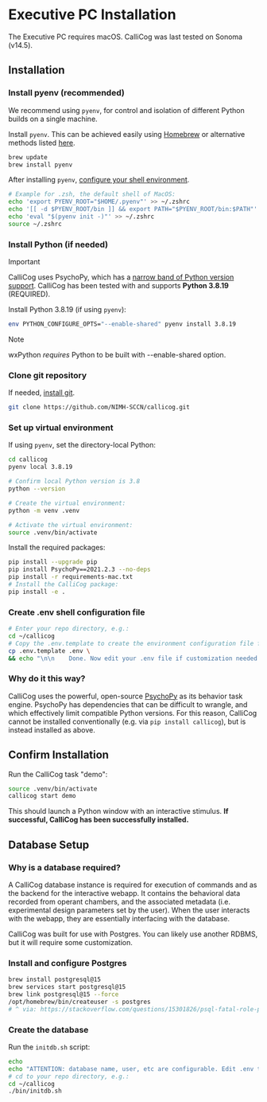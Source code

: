 # Executive PC Installation

The Executive PC requires macOS. CalliCog was last tested on Sonoma (v14.5).

## Installation

### Install pyenv (recommended)
We recommend using `pyenv`, for control and isolation of different Python builds on a single machine.

Install `pyenv`. This can be achieved easily using [Homebrew](https://brew.sh/) or alternative methods listed [here](https://github.com/pyenv/pyenv#installation).

```sh
brew update
brew install pyenv
```

After installing `pyenv`, [configure your shell environment](https://github.com/pyenv/pyenv?tab=readme-ov-file#set-up-your-shell-environment-for-pyenv).

```sh
# Example for .zsh, the default shell of MacOS:
echo 'export PYENV_ROOT="$HOME/.pyenv"' >> ~/.zshrc
echo '[[ -d $PYENV_ROOT/bin ]] && export PATH="$PYENV_ROOT/bin:$PATH"' >> ~/.zshrc
echo 'eval "$(pyenv init -)"' >> ~/.zshrc
source ~/.zshrc
```

### Install Python (if needed)
>[!Important]
> CalliCog uses PsychoPy, which has a [narrow band of Python version support](https://www.psychopy.org/download.html#pip-install). CalliCog has been tested with and supports **Python 3.8.19** (REQUIRED).

Install Python 3.8.19 (if using `pyenv`):
```sh
env PYTHON_CONFIGURE_OPTS="--enable-shared" pyenv install 3.8.19
```
> [!NOTE]
> wxPython *requires* Python to be built with --enable-shared option.

### Clone git repository
If needed, [install git](https://git-scm.com/book/en/v2/Getting-Started-Installing-Git).
```sh
git clone https://github.com/NIMH-SCCN/callicog.git
```

### Set up virtual environment
If using `pyenv`, set the directory-local Python:
```sh
cd callicog
pyenv local 3.8.19
```

```sh
# Confirm local Python version is 3.8
python --version

# Create the virtual environment:
python -m venv .venv

# Activate the virtual environment:
source .venv/bin/activate
```

Install the required packages:
```sh
pip install --upgrade pip
pip install PsychoPy==2021.2.3 --no-deps
pip install -r requirements-mac.txt
# Install the CalliCog package:
pip install -e .
```

### Create .env shell configuration file
```sh
# Enter your repo directory, e.g.:
cd ~/callicog
# Copy the .env.template to create the environment configuration file for this instance
cp .env.template .env \
&& echo "\n\n    Done. Now edit your .env file if customization needed for this environment (e.g. directory location, database name etc)."
```

### Why do it this way?
CalliCog uses the powerful, open-source [PsychoPy](https://www.psychopy.org/index.html) as its behavior task engine. PsychoPy has dependencies that can be difficult to wrangle, and which effectively limit compatible Python versions. For this reason, CalliCog cannot be installed conventionally (e.g. via `pip install callicog`), but is instead installed as above.

## Confirm Installation
Run the CalliCog task "demo":

```sh
source .venv/bin/activate
callicog start demo
```
This should launch a Python window with an interactive stimulus. **If successful, CalliCog has been successfully installed.**

## Database Setup

### Why is a database required?
A CalliCog database instance is required for execution of commands and as the
backend for the interactive webapp. It contains the behavioral data recorded from operant chambers, and the associated metadata (i.e. experimental design parameters set by the user). 
When the user interacts with the webapp, they are essentially interfacing with the database.

CalliCog was built for use with Postgres. You can likely use another RDBMS, but it will require some customization.

### Install and configure Postgres
```sh
brew install postgresql@15
brew services start postgresql@15
brew link postgresql@15 --force
/opt/homebrew/bin/createuser -s postgres
# ^ via: https://stackoverflow.com/questions/15301826/psql-fatal-role-postgres-does-not-exist
```

### Create the database
Run the `initdb.sh` script:
```sh
echo
echo "ATTENTION: database name, user, etc are configurable. Edit .env to customize before creating."
# cd to your repo directory, e.g.:
cd ~/callicog
./bin/initdb.sh
```
